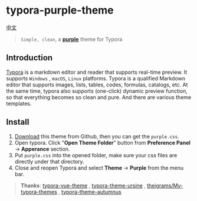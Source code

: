 # typora-purple-theme

[中文](README.md)

> `Simple, clean`, a **[purple]()** theme for Typora

## Introduction

[Typora](https://www.typora.io/) is a markdown editor and reader that supports real-time preview. It supports `Windows`
, `macOS`, `Linux` platforms. Typora is a qualified Markdown editor that supports images, lists, tables, codes,
formulas, catalogs, etc. At the same time, typora also supports (one-click) dynamic preview function, so that everything
becomes so clean and pure. And there are various theme templates.

## Install

1. [Download](https://github.com/hliu202/typora-purple-theme) this theme from Github, then you can get the `purple.css`.
2. Open typora. Click "**Open Theme Folder**" button from **Preference Panel** → **Apperance** section.
3. Put `purple.css` into the opened folder, make sure your css files are directly under that directory.
4. Close and reopen Typora and select **Theme** → **Purple** from the menu bar.

> **Thanks**: [typora-vue-theme](https://github.com/blinkfox/typora-vue-theme)
> , [typora-theme-ursine](https://github.com/aCluelessDanny/typora-theme-ursine)
> , [theigrams/My-typora-themes](https://github.com/theigrams/My-typora-themes)
> , [typora-theme-autumnus](https://github.com/Soanguy/typora-theme-autumnus)
